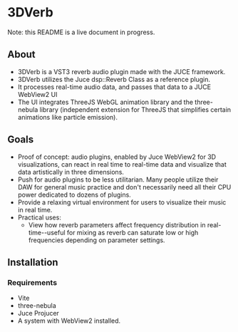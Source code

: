 # 3DVerb

Note: this README is a live document in progress.

## About

- 3DVerb is a VST3 reverb audio plugin made with the JUCE framework.
- 3DVerb utilizes the Juce dsp::Reverb Class as a reference plugin.
- It processes real-time audio data, and passes that data to a JUCE WebView2 UI
- The UI integrates ThreeJS WebGL animation library and the three-nebula library (independent extension for ThreeJS that simplifies certain animations like particle emission).

## Goals

- Proof of concept: audio plugins, enabled by Juce WebView2 for 3D visualizations, can react in real time to real-time data and visualize that data artistically in three dimensions.
- Push for audio plugins to be less utilitarian. Many people utilize their DAW for general music practice and don't necessarily need all their CPU power dedicated to dozens of plugins.
- Provide a relaxing virtual environment for users to visualize their music in real time.
- Practical uses:
    - View how reverb parameters affect frequency distribution in real-time--useful for mixing as reverb can saturate low or high frequencies depending on parameter settings.

## Installation

### Requirements
- Vite
- three-nebula
- Juce Projucer
- A system with WebView2 installed. 